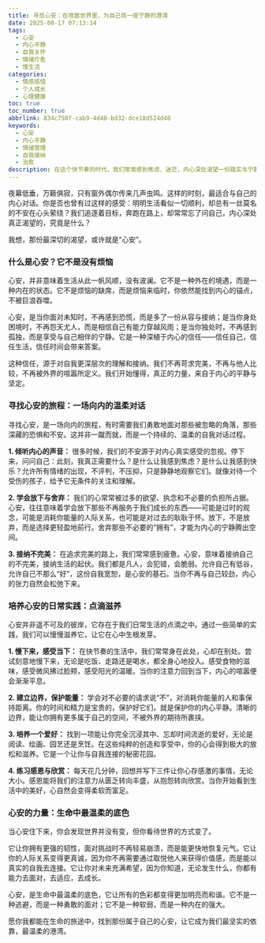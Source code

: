 ```yaml
---
title: 寻觅心安：在喧嚣世界里，为自己筑一座宁静的港湾
date: 2025-08-17 07:13:14
tags:
  - 心安
  - 内心平静
  - 自我关怀
  - 情绪疗愈
  - 慢生活
categories:
  - 情感感悟
  - 个人成长
  - 心理健康
toc: true
toc_number: true
abbrlink: 834c758f-cab9-4d48-bd32-dce18d524d48
keywords:
  - 心安
  - 内心平静
  - 情绪管理
  - 自我接纳
  - 治愈
description: 在这个快节奏的时代，我们常常感到焦虑、迷茫，内心深处渴望一份踏实与宁静。本文将带你一同探索“心安”的真谛，分享如何在日常生活中为自己筑起一座宁静的港湾，让心灵得到真正的休憩与滋养。这是一场向内的旅程，一次温柔的自我对话，愿你我都能在其中找到属于自己的那份安稳与力量。
---
```


夜幕低垂，万籁俱寂，只有窗外偶尔传来几声虫鸣。这样的时刻，最适合与自己的内心对话。你是否也曾有过这样的感受：明明生活看似一切顺利，却总有一丝莫名的不安在心头萦绕？我们追逐着目标，奔跑在路上，却常常忘了问自己，内心深处真正渴望的，究竟是什么？

我想，那份最深切的渴望，或许就是“心安”。

### 什么是心安？它不是没有烦恼

心安，并非意味着生活从此一帆风顺，没有波澜。它不是一种外在的境遇，而是一种内在的状态。它不是烦恼的缺席，而是烦恼来临时，你依然能找到内心的锚点，不被巨浪吞噬。

心安，是当你面对未知时，不再感到恐慌，而是多了一份从容与接纳；是当你身处困境时，不再怨天尤人，而是相信自己有能力穿越风雨；是当你独处时，不再感到孤独，而是享受与自己相伴的宁静。它是一种深植于内心的信任——信任自己，信任生活，信任时间会带来答案。

这种信任，源于对自我更深层次的理解和接纳。我们不再苛求完美，不再与他人比较，不再被外界的喧嚣所定义。我们开始懂得，真正的力量，来自于内心的平静与坚定。

### 寻找心安的旅程：一场向内的温柔对话

寻找心安，是一场向内的旅程，有时需要我们勇敢地面对那些被忽略的角落，那些深藏的恐惧和不安。这并非一蹴而就，而是一个持续的、温柔的自我对话过程。

**1. 倾听内心的声音：** 很多时候，我们的不安源于对内心真实感受的忽视。停下来，问问自己：此刻，我真正需要什么？是什么让我感到焦虑？是什么让我感到快乐？允许所有情绪的出现，不评判，不压抑，只是静静地观察它们。就像对待一个受伤的孩子，给予它无条件的关注和理解。

**2. 学会放下与舍弃：** 我们的心常常被过多的欲望、执念和不必要的负担所占据。心安，往往意味着学会放下那些不再服务于我们成长的东西——可能是过时的观念，可能是消耗你能量的人际关系，也可能是对过去的耿耿于怀。放下，不是放弃，而是选择更轻盈地前行。舍弃那些不必要的“拥有”，才能为内心的宁静腾出空间。

**3. 接纳不完美：** 在追求完美的路上，我们常常感到疲惫。心安，意味着接纳自己的不完美，接纳生活的起伏。我们都是凡人，会犯错，会脆弱。允许自己有低谷，允许自己不那么“好”，这份自我宽恕，是心安的基石。当你不再与自己较劲，内心的张力自然会松弛下来。

### 培养心安的日常实践：点滴滋养

心安并非遥不可及的彼岸，它存在于我们日常生活的点滴之中。通过一些简单的实践，我们可以慢慢滋养它，让它在心中生根发芽。

**1. 慢下来，感受当下：** 在快节奏的生活中，我们常常身在此处，心却在别处。尝试刻意地慢下来，无论是吃饭、走路还是喝水，都全身心地投入。感受食物的滋味，感受微风拂过脸颊，感受阳光的温暖。当你的注意力回到当下，内心的喧嚣便会渐渐平息。

**2. 建立边界，保护能量：** 学会对不必要的请求说“不”，对消耗你能量的人和事保持距离。你的时间和精力是宝贵的，保护好它们，就是保护你的内心平静。清晰的边界，能让你拥有更多属于自己的空间，不被外界的期待所裹挟。

**3. 培养一个爱好：** 找到一项能让你完全沉浸其中、忘却时间流逝的爱好，无论是阅读、绘画、园艺还是烹饪。在这些纯粹的创造和享受中，你的心会得到极大的放松和滋养。它是一个让你与自我连接的秘密花园。

**4. 练习感恩与欣赏：** 每天花几分钟，回想并写下三件让你心存感激的事情，无论大小。感恩能将我们的注意力从匮乏转向丰盛，从抱怨转向欣赏。当你开始看到生活中的美好，心自然会变得柔软而富足。

### 心安的力量：生命中最温柔的底色

当心安住下来，你会发现世界并没有变，但你看待世界的方式变了。

它让你拥有更强的韧性，面对挑战时不再轻易崩溃，而是能更快地恢复元气。它让你的人际关系变得更真诚，因为你不再需要通过取悦他人来获得价值感，而是能以真实的自我去连接。它让你对未来充满希望，因为你知道，无论发生什么，你都有能力去面对，去适应，去成长。

心安，是生命中最温柔的底色，它让所有的色彩都变得更加明亮而和谐。它不是一种逃避，而是一种勇敢的面对；它不是一种软弱，而是一种内在的强大。

愿你我都能在生命的旅途中，找到那份属于自己的心安，让它成为我们最坚实的依靠，最温柔的港湾。